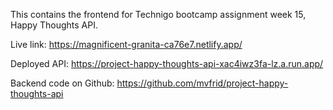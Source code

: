 This contains the frontend for Technigo bootcamp assignment week 15, Happy Thoughts API.

Live link:
https://magnificent-granita-ca76e7.netlify.app/

Deployed API:
https://project-happy-thoughts-api-xac4iwz3fa-lz.a.run.app/

Backend code on Github:
https://github.com/mvfrid/project-happy-thoughts-api
